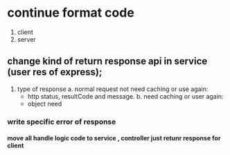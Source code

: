 # continue format code

1.  client
2.  server

## change kind of return response api in service (user res of express);

1. type of response
   a. normal request not need caching or use again:
   - http status, resultCode and message.
     b. need caching or user again:
   - object need

### write specific error of response


#### move all handle logic code to service , controller just retunr response for client
